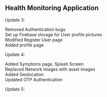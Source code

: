 ## Health Monitoring Application

Update 3:

Removed Authentication bugs  
Set up Firebase storage for User profile pictures  
Modified Register User page  
Added profile page  

Update 4:  
  
Added Symptoms page, Splash Screen  
Replaced Network images with asset images  
Added Geolocation  
Updated OTP Authentication  
  
Update 5:  